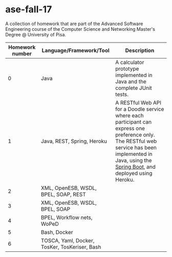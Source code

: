 # ase-fall-17
A collection of homework that are part of the Advanced Software Engineering course of the Computer Science and Networking Master's Degree @ University of Pisa.

| <b>Homework number</b> | <b>Language/Framework/Tool</b> | <b>Description</b> |
| ---------- | ----------------------- | ----------- |
| 0 | Java | A calculator prototype implemented in Java and the complete JUnit tests. |
| 1 | Java, REST, Spring, Heroku | A RESTful Web API for a Doodle service where each participant can express one preference only. The RESTful web service has been implemented in Java, using the [Spring Boot](https://projects.spring.io/spring-boot/), and deployed using Heroku. |
| 2 | XML, OpenESB, WSDL, BPEL, SOAP, REST | 
| 3 | XML, OpenESB, WSDL, BPEL, SOAP |
| 4 | BPEL, Workflow nets, WoPeD |
| 5 | Bash, Docker |
| 6 | TOSCA, Yaml, Docker, TosKer, TosKeriser, Bash |
